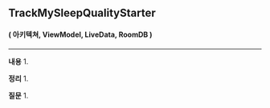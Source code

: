 ## TrackMySleepQualityStarter
####  ( 아키텍쳐, ViewModel, LiveData, RoomDB )
---

**내용**
1. 

**정리**
1. 

**질문**
1. 